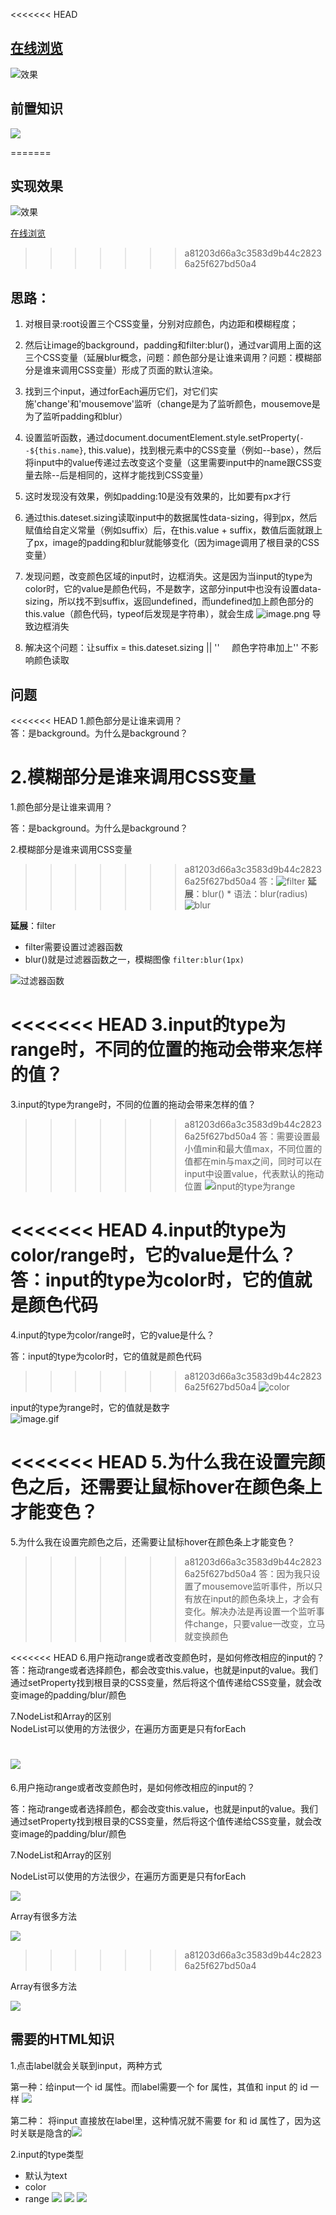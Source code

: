 
<<<<<<< HEAD
## [在线浏览]()
![效果](https://upload-images.jianshu.io/upload_images/2195446-590069226dcf0058.gif?imageMogr2/auto-orient/strip)



## 前置知识
![](https://upload-images.jianshu.io/upload_images/2195446-a771fd997b2b5779.png?imageMogr2/auto-orient/strip%7CimageView2/2/w/1240)



=======
## 实现效果
![效果](https://upload-images.jianshu.io/upload_images/2195446-590069226dcf0058.gif?imageMogr2/auto-orient/strip)

[在线浏览]()



>>>>>>> a81203d66a3c3583d9b44c28236a25f627bd50a4
## 思路：

1.   对根目录:root设置三个CSS变量，分别对应颜色，内边距和模糊程度；

2.   然后让image的background，padding和filter:blur()，通过var调用上面的这三个CSS变量（延展blur概念，问题：颜色部分是让谁来调用？问题：模糊部分是谁来调用CSS变量）形成了页面的默认渲染。

3.   找到三个input，通过forEach遍历它们，对它们实施'change'和'mousemove'监听（change是为了监听颜色，mousemove是为了监听padding和blur）

4.   设置监听函数，通过document.documentElement.style.setProperty(`--${this.name}`, this.value)，找到根元素中的CSS变量（例如--base），然后将input中的value传递过去改变这个变量（这里需要input中的name跟CSS变量去除--后是相同的，这样才能找到CSS变量）

5.   这时发现没有效果，例如padding:10是没有效果的，比如要有px才行

6.   通过this.dateset.sizing读取input中的数据属性data-sizing，得到px，然后赋值给自定义常量（例如suffix）后，在this.value + suffix，数值后面就跟上了px，image的padding和blur就能够变化（因为image调用了根目录的CSS变量）

7.   发现问题，改变颜色区域的input时，边框消失。这是因为当input的type为color时，它的value是颜色代码，不是数字，这部分input中也没有设置data-sizing，所以找不到suffix，返回undefined，而undefined加上颜色部分的this.value（颜色代码，typeof后发现是字符串），就会生成
    ![image.png](https://upload-images.jianshu.io/upload_images/2195446-77d37f0f9b2e294f.png?imageMogr2/auto-orient/strip%7CimageView2/2/w/1240)
 导致边框消失

8.   解决这个问题：让suffix = this.dateset.sizing || ''     颜色字符串加上'' 不影响颜色读取



## 问题
<<<<<<< HEAD
1.颜色部分是让谁来调用？  
答：是background。为什么是background？

2.模糊部分是谁来调用CSS变量  
=======
1.颜色部分是让谁来调用？

答：是background。为什么是background？

2.模糊部分是谁来调用CSS变量

>>>>>>> a81203d66a3c3583d9b44c28236a25f627bd50a4
答：![filter](https://upload-images.jianshu.io/upload_images/2195446-bdba717d77356940.png?imageMogr2/auto-orient/strip%7CimageView2/2/w/1240)
**延展**：blur()
	* 语法：blur(radius)
![blur](https://upload-images.jianshu.io/upload_images/2195446-8627db845a560e6f.png?imageMogr2/auto-orient/strip%7CimageView2/2/w/1240)


**延展**：filter
- filter需要设置<filter-function>过滤器函数
- blur()就是过滤器函数之一，模糊图像 `filter:blur(1px) `

![过滤器函数](https://upload-images.jianshu.io/upload_images/2195446-44920e69668226a9.png?imageMogr2/auto-orient/strip%7CimageView2/2/w/1240)

<<<<<<< HEAD
3.input的type为range时，不同的位置的拖动会带来怎样的值？  
=======
3.input的type为range时，不同的位置的拖动会带来怎样的值？

>>>>>>> a81203d66a3c3583d9b44c28236a25f627bd50a4
答：需要设置最小值min和最大值max，不同位置的值都在min与max之间，同时可以在input中设置value，代表默认的拖动位置
![input的type为range](https://upload-images.jianshu.io/upload_images/2195446-62d69ef20c63f843.png?imageMogr2/auto-orient/strip%7CimageView2/2/w/1240)


<<<<<<< HEAD
4.input的type为color/range时，它的value是什么？  
答：input的type为color时，它的值就是颜色代码  
=======
4.input的type为color/range时，它的value是什么？

答：input的type为color时，它的值就是颜色代码
>>>>>>> a81203d66a3c3583d9b44c28236a25f627bd50a4
![color](https://upload-images.jianshu.io/upload_images/2195446-035d130c6a42b1da.png?imageMogr2/auto-orient/strip%7CimageView2/2/w/1240)

input的type为range时，它的值就是数字  
![image.gif](https://upload-images.jianshu.io/upload_images/2195446-ad71ddbc7ac0b734.gif?imageMogr2/auto-orient/strip)



<<<<<<< HEAD
5.为什么我在设置完颜色之后，还需要让鼠标hover在颜色条上才能变色？  
=======
5.为什么我在设置完颜色之后，还需要让鼠标hover在颜色条上才能变色？

>>>>>>> a81203d66a3c3583d9b44c28236a25f627bd50a4
答：因为我只设置了mousemove监听事件，所以只有放在input的颜色条块上，才会有变化。解决办法是再设置一个监听事件change，只要value一改变，立马就变换颜色



<<<<<<< HEAD
6.用户拖动range或者改变颜色时，是如何修改相应的input的？  
答：拖动range或者选择颜色，都会改变this.value，也就是input的value。我们通过setProperty找到根目录的CSS变量，然后将这个值传递给CSS变量，就会改变image的padding/blur/颜色


7.NodeList和Array的区别  
NodeList可以使用的方法很少，在遍历方面更是只有forEach

![](https://upload-images.jianshu.io/upload_images/2195446-d09b9f249ca4525f.png?imageMogr2/auto-orient/strip%7CimageView2/2/w/1240)
=======
6.用户拖动range或者改变颜色时，是如何修改相应的input的？

答：拖动range或者选择颜色，都会改变this.value，也就是input的value。我们通过setProperty找到根目录的CSS变量，然后将这个值传递给CSS变量，就会改变image的padding/blur/颜色


7.NodeList和Array的区别

NodeList可以使用的方法很少，在遍历方面更是只有forEach

![](https://upload-images.jianshu.io/upload_images/2195446-d09b9f249ca4525f.png?imageMogr2/auto-orient/strip%7CimageView2/2/w/1240)

Array有很多方法

![](https://upload-images.jianshu.io/upload_images/2195446-ed2462ca40d96137.png?imageMogr2/auto-orient/strip%7CimageView2/2/w/1240)
>>>>>>> a81203d66a3c3583d9b44c28236a25f627bd50a4

Array有很多方法

![](https://upload-images.jianshu.io/upload_images/2195446-ed2462ca40d96137.png?imageMogr2/auto-orient/strip%7CimageView2/2/w/1240)

## 需要的HTML知识
1.点击label就会关联到input，两种方式 

第一种：给input一个 id 属性。而label需要一个 for 属性，其值和 input 的 id 一样
 ![](https://upload-images.jianshu.io/upload_images/2195446-6693b22b7aa15073.png?imageMogr2/auto-orient/strip%7CimageView2/2/w/1240) 

第二种： 将input 直接放在label里，这种情况就不需要 for 和 id 属性了，因为这时关联是隐含的![](https://upload-images.jianshu.io/upload_images/2195446-c66c0f484b924391.png?imageMogr2/auto-orient/strip%7CimageView2/2/w/1240)


2.input的type类型
- 默认为text
- color
- range
![](https://upload-images.jianshu.io/upload_images/2195446-6503bc602eaf4dfc.png?imageMogr2/auto-orient/strip%7CimageView2/2/w/1240)
![](https://upload-images.jianshu.io/upload_images/2195446-d9c05e398fe17301.png?imageMogr2/auto-orient/strip%7CimageView2/2/w/1240)
![](https://upload-images.jianshu.io/upload_images/2195446-aed295215efb73ab.png?imageMogr2/auto-orient/strip%7CimageView2/2/w/1240)
